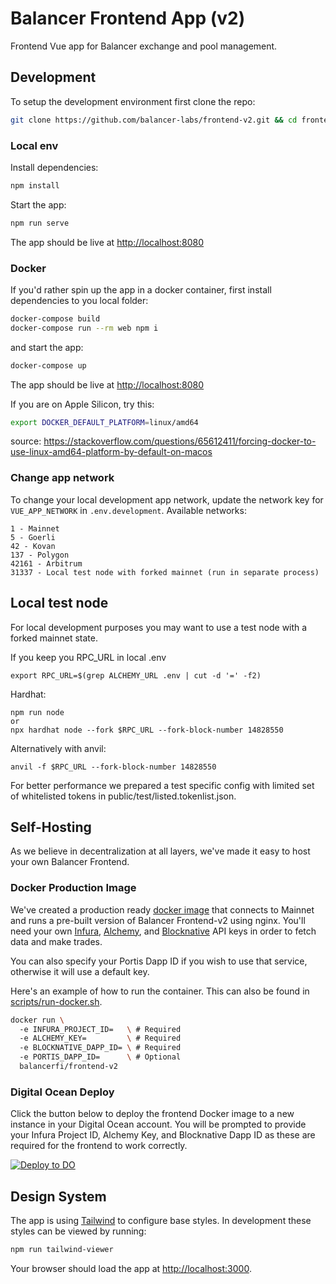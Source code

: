 # Balancer Frontend App (v2)
Frontend Vue app for Balancer exchange and pool management.

## Development
To setup the development environment first clone the repo:
```bash
git clone https://github.com/balancer-labs/frontend-v2.git && cd frontend-v2
```

### Local env
Install dependencies:
```bash
npm install
```

Start the app:
```bash
npm run serve
```

The app should be live at [http://localhost:8080](http://localhost:8080)

### Docker
If you'd rather spin up the app in a docker container, first install dependencies to you local folder:

```bash
docker-compose build
docker-compose run --rm web npm i
```

and start the app:

```bash
docker-compose up
```

The app should be live at [http://localhost:8080](http://localhost:8080)

If you are on Apple Silicon, try this:

```bash
export DOCKER_DEFAULT_PLATFORM=linux/amd64  
```

source: https://stackoverflow.com/questions/65612411/forcing-docker-to-use-linux-amd64-platform-by-default-on-macos

### Change app network
To change your local development app network, update the network key for
`VUE_APP_NETWORK` in `.env.development`. Available networks:
```
1 - Mainnet
5 - Goerli
42 - Kovan
137 - Polygon
42161 - Arbitrum
31337 - Local test node with forked mainnet (run in separate process)
```

## Local test node

For local development purposes you may want to use a test node with a forked mainnet state.

If you keep you RPC_URL in local .env
```
export RPC_URL=$(grep ALCHEMY_URL .env | cut -d '=' -f2)
```

Hardhat:
```
npm run node
or
npx hardhat node --fork $RPC_URL --fork-block-number 14828550
```

Alternatively with anvil:
```
anvil -f $RPC_URL --fork-block-number 14828550
```

For better performance we prepared a test specific config with limited set of whitelisted tokens in public/test/listed.tokenlist.json.


## Self-Hosting

As we believe in decentralization at all layers, we've made it easy to host your own Balancer Frontend.

### Docker Production Image

We've created a production ready [docker image](./Dockerfile) that connects to Mainnet and runs
a pre-built version of Balancer Frontend-v2 using nginx. You'll need your own [Infura](https://infura.io), [Alchemy](https://www.alchemy.com/), and [Blocknative](https://blocknative.com) API keys in order to fetch data and make trades.

You can also specify your Portis Dapp ID if you wish to use that service, otherwise it will use a default key.

Here's an example of how to run the container. This can also be found in [scripts/run-docker.sh](./scripts/run-docker.sh).

```bash
docker run \ 
  -e INFURA_PROJECT_ID=   \ # Required
  -e ALCHEMY_KEY=         \ # Required
  -e BLOCKNATIVE_DAPP_ID= \ # Required
  -e PORTIS_DAPP_ID=      \ # Optional
  balancerfi/frontend-v2
```

### Digital Ocean Deploy

Click the button below to deploy the frontend Docker image to a new instance in your Digital Ocean account. You will be prompted to provide your Infura Project ID, Alchemy Key, and Blocknative Dapp ID as these are required for the frontend to work correctly.

[![Deploy to DO](https://www.deploytodo.com/do-btn-blue.svg)](https://cloud.digitalocean.com/apps/new?repo=https://github.com/balancer-labs/frontend-v2/tree/UI-769-one-click-deploy-to-digital-ocean)

## Design System
The app is using [Tailwind](https://tailwindcss.com/) to configure base styles. In development these styles can be viewed by running:

```bash
npm run tailwind-viewer
```
Your browser should load the app at [http://localhost:3000](http://localhost:3000).
